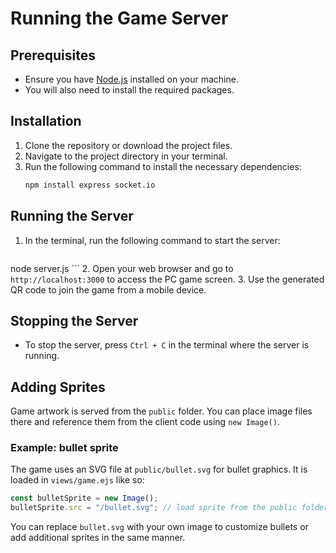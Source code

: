 ###

# Running the Game Server

## Prerequisites
- Ensure you have [Node.js](https://nodejs.org/) installed on your machine.
- You will also need to install the required packages.

## Installation
1. Clone the repository or download the project files.
2. Navigate to the project directory in your terminal.
3. Run the following command to install the necessary dependencies:
   ```bash
   npm install express socket.io
   ```

## Running the Server
1. In the terminal, run the following command to start the server:
   ```bash
 node server.js
    ```
2. Open your web browser and go to `http://localhost:3000` to access the PC game screen.
3. Use the generated QR code to join the game from a mobile device.

## Stopping the Server
- To stop the server, press `Ctrl + C` in the terminal where the server is running.

## Adding Sprites

Game artwork is served from the `public` folder. You can place image files there
and reference them from the client code using `new Image()`.

### Example: bullet sprite

The game uses an SVG file at `public/bullet.svg` for bullet graphics. It is
loaded in `views/game.ejs` like so:

```javascript
const bulletSprite = new Image();
bulletSprite.src = "/bullet.svg"; // load sprite from the public folder
```

You can replace `bullet.svg` with your own image to customize bullets or add
additional sprites in the same manner.

